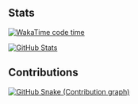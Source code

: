 
## Stats
[![WakaTime code time](https://wakatime.com/badge/user/c61e21c4-90ec-4953-b64f-e1a589f1e09c.svg)](https://wakatime.com/@Nightmare23h)

[![GitHub Stats](https://github-readme-stats.vercel.app/api?username=Nightmare23h&show_icons=true&theme=dark&count_private=true)](https://github.com/Nightmare23h/)
  
## Contributions
[![GitHub Snake (Contribution graph)](https://github.com/Nightmare23h/Nightmare23h/blob/output/github-contribution-snake.svg)](https://github.com/Platane/snk)